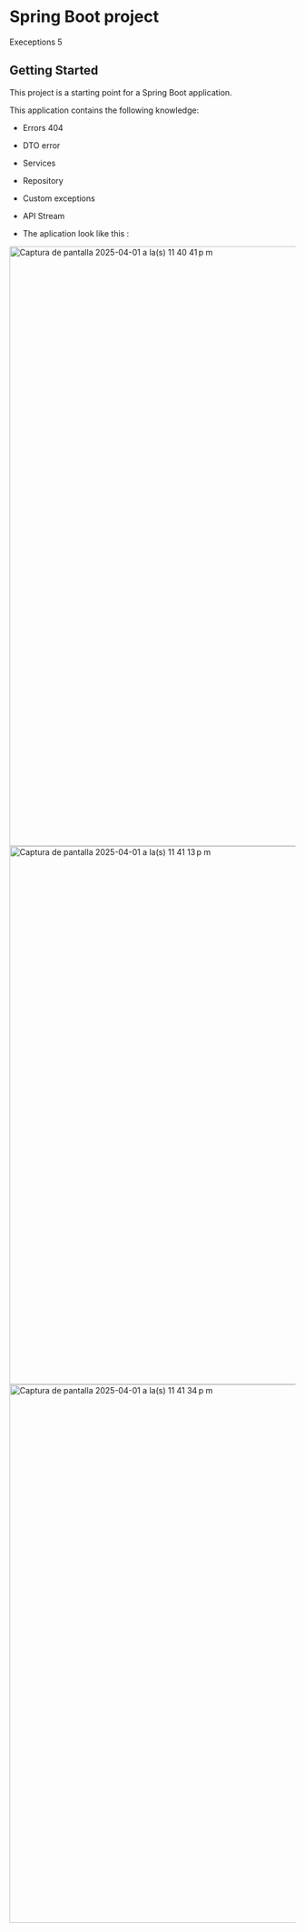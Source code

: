 # Spring Boot project

Execeptions 5

## Getting Started

This project is a starting point for a Spring Boot application.

This application contains the following knowledge:
  
- Errors 404
  
- DTO error

- Services

- Repository

- Custom exceptions

- API Stream

- The aplication look like this :

<img width="1055" alt="Captura de pantalla 2025-04-01 a la(s) 11 40 41 p m" src="https://github.com/user-attachments/assets/e9ab95d1-7250-447c-9af3-0e2a4ee1d72d" />
<img width="947" alt="Captura de pantalla 2025-04-01 a la(s) 11 41 13 p m" src="https://github.com/user-attachments/assets/34fe62e0-6396-462d-ab09-1eab21aac597" />
<img width="947" alt="Captura de pantalla 2025-04-01 a la(s) 11 41 34 p m" src="https://github.com/user-attachments/assets/b5788072-21da-48e1-ad9a-a9b6e7a15330" />
